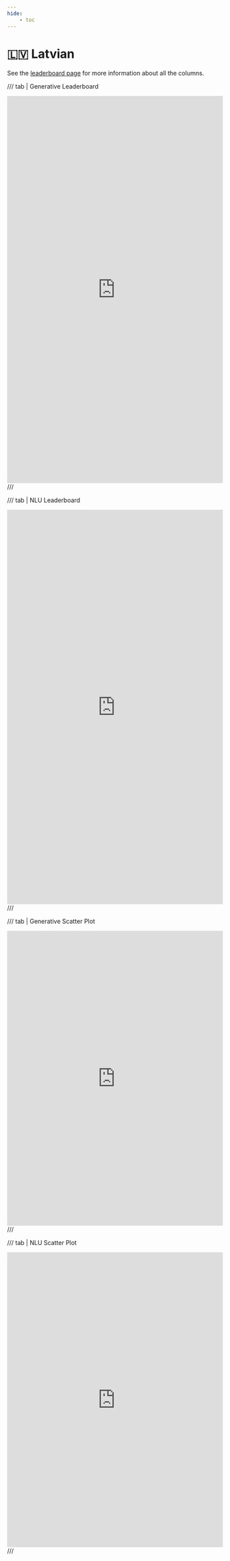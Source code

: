 ```yaml
---
hide:
    - toc
---
```

# 🇱🇻 Latvian

See the [leaderboard page](/leaderboards) for more information about all the columns.

/// tab | Generative Leaderboard
<iframe title="" aria-label="Table" id="datawrapper-chart-1PeTR" src="https://datawrapper.dwcdn.net/1PeTR" scrolling="no" frameborder="0" style="width: 0; min-width: 100% !important; border: none;" height="902" data-external="1"></iframe><script type="text/javascript">!function(){"use strict";window.addEventListener("message",function(a){if(void 0!==a.data["datawrapper-height"]){var e=document.querySelectorAll("iframe");for(var t in a.data["datawrapper-height"])for(var r,i=0;r=e[i];i++)if(r.contentWindow===a.source){var d=a.data["datawrapper-height"][t]+"px";r.style.height=d}}})}();</script>
///

/// tab | NLU Leaderboard
<iframe title="" aria-label="Table" id="datawrapper-chart-IjdO4" src="https://datawrapper.dwcdn.net/IjdO4" scrolling="no" frameborder="0" style="width: 0; min-width: 100% !important; border: none;" height="919" data-external="1"></iframe><script type="text/javascript">!function(){"use strict";window.addEventListener("message",function(a){if(void 0!==a.data["datawrapper-height"]){var e=document.querySelectorAll("iframe");for(var t in a.data["datawrapper-height"])for(var r,i=0;r=e[i];i++)if(r.contentWindow===a.source){var d=a.data["datawrapper-height"][t]+"px";r.style.height=d}}})}();</script>
///

/// tab | Generative Scatter Plot
<iframe title="Performance of Generative Language Models on Latvian Tasks by Model Size" aria-label="Scatter Plot" id="datawrapper-chart-LoYgH" src="https://datawrapper.dwcdn.net/LoYgH" scrolling="no" frameborder="0" style="width: 0; min-width: 100% !important; border: none;" height="687" data-external="1"></iframe><script type="text/javascript">!function(){"use strict";window.addEventListener("message",function(a){if(void 0!==a.data["datawrapper-height"]){var e=document.querySelectorAll("iframe");for(var t in a.data["datawrapper-height"])for(var r,i=0;r=e[i];i++)if(r.contentWindow===a.source){var d=a.data["datawrapper-height"][t]+"px";r.style.height=d}}})}();</script>
///

/// tab | NLU Scatter Plot
<iframe title="Performance of Language Models on Latvian NLU Tasks by Model Size" aria-label="Scatter Plot" id="datawrapper-chart-nqaZk" src="https://datawrapper.dwcdn.net/nqaZk" scrolling="no" frameborder="0" style="width: 0; min-width: 100% !important; border: none;" height="687" data-external="1"></iframe><script type="text/javascript">!function(){"use strict";window.addEventListener("message",function(a){if(void 0!==a.data["datawrapper-height"]){var e=document.querySelectorAll("iframe");for(var t in a.data["datawrapper-height"])for(var r,i=0;r=e[i];i++)if(r.contentWindow===a.source){var d=a.data["datawrapper-height"][t]+"px";r.style.height=d}}})}();</script>
///
